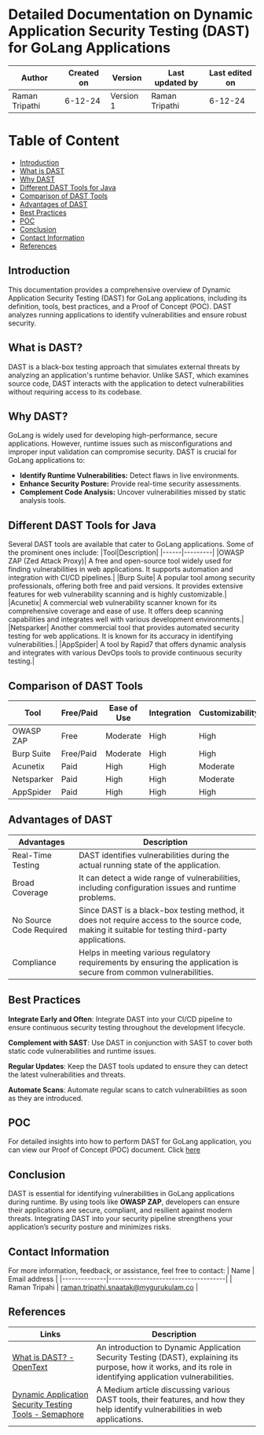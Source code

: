 # Detailed Documentation on Dynamic Application Security Testing (DAST) for GoLang Applications


| Author      | Created on  | Version    | Last updated by | Last edited on |
|-------------|-------------|------------|-----------------|----------------|
|Raman Tripathi| 6-12-24    | Version 1  | Raman Tripathi   | 6-12-24       |


# Table of Content 
- [Introduction](#Introduction)
- [What is DAST](#What-is-DAST)
- [Why DAST](#Why-DAST)
- [ Different DAST Tools for Java](#Different-DAST-Tools-for-Java)
- [Comparison of DAST Tools](#Comparison-of-DAST-Tools)
- [Advantages of DAST](#Advantages-of-DAST)
- [ Best Practices ](#Best-Practices)
- [POC](#POC)
-  [Conclusion](#Conclusion)
-  [ Contact Information ](#Contact-Information )
-  [References](#References )

## Introduction
This documentation provides a comprehensive overview of Dynamic Application Security Testing (DAST) for GoLang applications, including its definition, tools, best practices, and a Proof of Concept (POC). DAST analyzes running applications to identify vulnerabilities and ensure robust security.

## What is DAST?
DAST is a black-box testing approach that simulates external threats by analyzing an application's runtime behavior. Unlike SAST, which examines source code, DAST interacts with the application to detect vulnerabilities without requiring access to its codebase.

## Why DAST?
GoLang is widely used for developing high-performance, secure applications. However, runtime issues such as misconfigurations and improper input validation can compromise security. DAST is crucial for GoLang applications to:

- **Identify Runtime Vulnerabilities:** Detect flaws in live environments.
- **Enhance Security Posture:** Provide real-time security assessments.
- **Complement Code Analysis:** Uncover vulnerabilities missed by static analysis tools.

## Different DAST Tools for Java
Several DAST tools are available that cater to GoLang applications. Some of the prominent ones include:
|Tool|Description|
|------|---------|
|OWASP ZAP (Zed Attack Proxy)| A free and open-source tool widely used for finding vulnerabilities in web applications. It supports automation and integration with CI/CD pipelines.|
|Burp Suite| A popular tool among security professionals, offering both free and paid versions. It provides extensive features for web vulnerability scanning and is highly customizable.|
|Acunetix| A commercial web vulnerability scanner known for its comprehensive coverage and ease of use. It offers deep scanning capabilities and integrates well with various development environments.|
|Netsparker| Another commercial tool that provides automated security testing for web applications. It is known for its accuracy in identifying vulnerabilities.|
|AppSpider| A tool by Rapid7 that offers dynamic analysis and integrates with various DevOps tools to provide continuous security testing.|

## Comparison of DAST Tools

|Tool|	Free/Paid	|Ease of Use|	Integration|	Customizability|	Accuracy|
|---|----|------|-----|-----|------|
|OWASP ZAP|	Free|	Moderate|	High|	High|	High|
|Burp Suite	|Free/Paid	|Moderate	|High	|High|	High|
|Acunetix|	Paid|	High|	High|	Moderate|	Very High|
|Netsparker	|Paid	|High	|High	|Moderate	|Very High|
|AppSpider	|Paid	|High	|High	|High	|High|

## Advantages of DAST
|Advantages|Description|
|------|--------------|
|Real-Time Testing| DAST identifies vulnerabilities during the actual running state of the application.|
|Broad Coverage|It can detect a wide range of vulnerabilities, including configuration issues and runtime problems.|
|No Source Code Required| Since DAST is a black-box testing method, it does not require access to the source code, making it suitable for testing third-party applications.|
|Compliance|Helps in meeting various regulatory requirements by ensuring the application is secure from common vulnerabilities.|

## Best Practices 

**Integrate Early and Often**: Integrate DAST into your CI/CD pipeline to ensure continuous security testing throughout the development lifecycle.

**Complement with SAST**: Use DAST in conjunction with SAST to cover both static code vulnerabilities and runtime issues.

**Regular Updates**: Keep the DAST tools updated to ensure they can detect the latest vulnerabilities and threats.

**Automate Scans**: Automate regular scans to catch vulnerabilities as soon as they are introduced.

## POC

For detailed insights into how to perform DAST for GoLang application, you can view our Proof of Concept (POC) document. Click [here](https://github.com/avengers-p11/Documentation/blob/main/Application%20CI%20Design/Golang%20CI%20Checks/DAST/POC.md)


## Conclusion
DAST is essential for identifying vulnerabilities in GoLang applications during runtime. By using tools like **OWASP ZAP**, developers can ensure their applications are secure, compliant, and resilient against modern threats. Integrating DAST into your security pipeline strengthens your application’s security posture and minimizes risks.


## Contact Information

For more information, feedback, or assistance, feel free to contact:
| Name         | Email address                       |
|--------------|-------------------------------------|
| Raman Tripahi | raman.tripathi.snaatak@mygurukulam.co  |

## References

| **Links** | **Description** |
|-----------|-----------------|
| [What is DAST? - OpenText](https://www.opentext.com/en-gb/what-is/dast) | An introduction to Dynamic Application Security Testing (DAST), explaining its purpose, how it works, and its role in identifying application vulnerabilities. |
| [Dynamic Application Security Testing Tools - Semaphore](https://semaphoreci.medium.com/dynamic-application-security-testing-dast-tools-are-tools-used-to-identify-vulnerabilities-in-affe2fd9e3c1) | A Medium article discussing various DAST tools, their features, and how they help identify vulnerabilities in web applications. |
